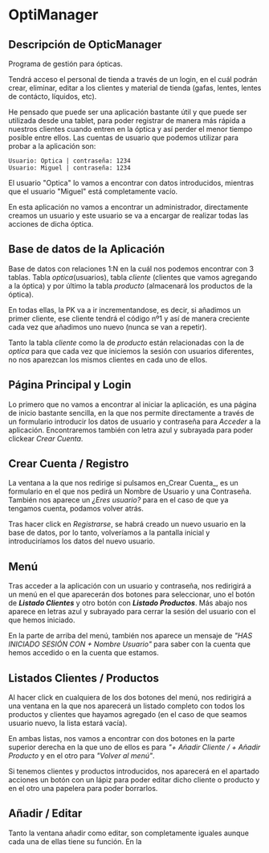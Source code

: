 # OptiManager #
## Descripción de OpticManager ##

Programa de gestión para ópticas.

Tendrá acceso el personal de tienda a través de un login, en el cuál podrán crear, eliminar, editar a los clientes
y material de tienda (gafas, lentes, lentes de contácto, líquidos, etc). 

He pensado que puede ser una aplicación bastante útil y que puede ser utilizada desde una tablet, para poder registrar de manera más rápida a nuestros clientes cuando entren en la óptica y así perder el menor tiempo posible entre ellos.
Las cuentas de usuario que podemos utilizar para probar a la aplicación son:
```
Usuario: Optica | contraseña: 1234
Usuario: Miguel | contraseña: 1234
```
El usuario "Optica" lo vamos a encontrar con datos introducidos, mientras que el usuario "Miguel" está completamente vacío.

En esta aplicación no vamos a encontrar un administrador, directamente creamos un usuario y este usuario se va a encargar de realizar todas las acciones de dicha óptica. 

## Base de datos de la Aplicación ##

Base de datos con relaciones 1:N en la cuál nos podemos encontrar con 3 tablas. Tabla _optica_(usuarios), tabla _cliente_ (clientes que vamos agregando a la óptica) y por último la tabla _producto_ (almacenará los productos de la óptica).

En todas ellas, la PK va a ir incrementandose, es decir, si añadimos un primer cliente, ese cliente tendrá el código nº1 y así de manera creciente cada vez que añadimos uno nuevo (nunca se van a repetir).

Tanto la tabla _cliente_ como la de _producto_ están relacionadas con la de _optica_ para que cada vez que iniciemos la sesión con usuarios diferentes, no nos aparezcan los mismos clientes en cada uno de ellos.

## Página Principal y Login ##

Lo primero que no vamos a encontrar al iniciar la aplicación, es una página de inicio bastante sencilla, en la que nos permite directamente a través de un formulario introducir los datos de usuario y contraseña para _Acceder_ a la aplicación. Encontraremos también con letra azul y subrayada para poder clickear _Crear Cuenta_.

## Crear Cuenta / Registro ##

La ventana a la que nos redirige si pulsamos en_Crear Cuenta_, es un formulario en el que nos pedirá un Nombre de Usuario y una Contraseña. También nos aparece un _¿Eres usuario?_ para en el caso de que ya tengamos cuenta, podamos volver atrás.

Tras hacer click en _Registrarse_, se habrá creado un nuevo usuario en la base de datos, por lo tanto, volveríamos a la pantalla inicial y introduciríamos los datos del nuevo usuario.

## Menú ##

Tras acceder a la aplicación con un usuario y contraseña, nos redirigirá a un menú en el que aparecerán dos botones para seleccionar, uno el botón de _**Listado Clientes**_ y otro botón con _**Listado Productos**_. Más abajo nos aparece en letras azul y subrayado para cerrar la sesión del usuario con el que hemos iniciado.

En la parte de arriba del menú, también nos aparece un mensaje de _"HAS INICIADO SESIÓN CON + Nombre Usuario"_ para saber con la cuenta que hemos accedido o en la cuenta que estamos.

## Listados Clientes / Productos ##

Al hacer click en cualquiera de los dos botones del menú, nos redirigirá a una ventana en la que nos aparecerá un listado completo con todos los productos y clientes que hayamos agregado (en el caso de que seamos usuario nuevo, la lista estará vacía). 

En ambas listas, nos vamos a encontrar con dos botones en la parte superior derecha en la que uno de ellos es para _"+ Añadir Cliente / + Añadir Producto_ y en el otro para _"Volver al menú"_.

Si tenemos clientes y productos introducidos, nos aparecerá en el apartado acciones un botón con un lápiz para poder editar dicho cliente o producto y en el otro una papelera para poder borrarlos.

## Añadir / Editar ##

Tanto la ventana añadir como editar, son completamente iguales aunque cada una de ellas tiene su función.
En la 
